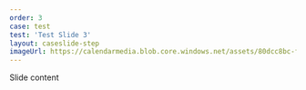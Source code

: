 ```yaml
---
order: 3
case: test
test: 'Test Slide 3'
layout: caseslide-step
imageUrl: https://calendarmedia.blob.core.windows.net/assets/80dcc8bc-f24e-4038-9843-d2214eeb2251.jpg
---
```


Slide content